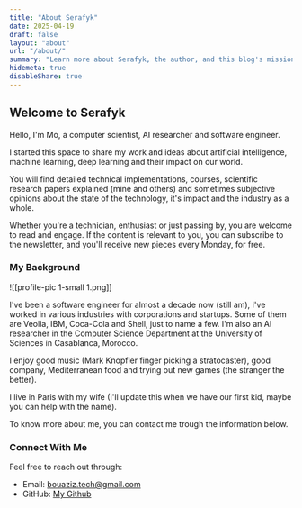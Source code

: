```yaml
---
title: "About Serafyk" 
date: 2025-04-19 
draft: false 
layout: "about" 
url: "/about/" 
summary: "Learn more about Serafyk, the author, and this blog's mission" 
hidemeta: true 
disableShare: true
---
```


## Welcome to Serafyk 

Hello, I'm Mo, a computer scientist, AI researcher and software engineer. 

I started this space to share my work and ideas about artificial intelligence, machine learning, deep learning and their impact on our world. 

You will find detailed technical implementations, courses, scientific research papers explained (mine and others) and sometimes subjective opinions about the state of the technology, it's impact and the industry as a whole. 

Whether you're a technician, enthusiast or just passing by, you are welcome to read and engage. If the content is relevant to you, you can subscribe to the newsletter, and you'll receive new pieces every Monday, for free.  

### My Background 


![[profile-pic 1-small 1.png]]


I've been a software engineer for almost a decade now (still am), I've worked in various industries with corporations and startups. Some of them are Veolia, IBM, Coca-Cola and Shell, just to name a few. I'm also an AI researcher in the Computer Science Department at the University of Sciences in Casablanca, Morocco. 

I enjoy good music (Mark Knopfler finger picking a stratocaster), good company, Mediterranean food and trying out new games (the stranger the better).

I live in Paris with my wife (I'll update this when we have our first kid, maybe you can help with the name).

To know more about me, you can contact me trough the information below.

### Connect With Me 

Feel free to reach out through: 
- Email: bouaziz.tech@gmail.com
- GitHub: [My Github](https://github.com/mohammed-bouaziz) 
